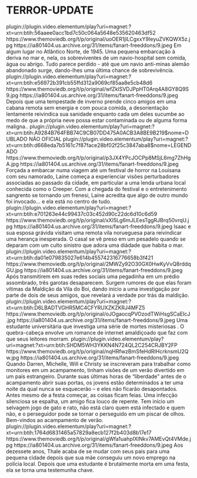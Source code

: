 # TERROR-UPDATE



<item>
<title>[COLOR silver][B] NAVIO DE SANGUE  [/COLOR][/B][COLOR yellow]  FULL HD  [B][/COLOR][/B]</title>
<link>plugin://plugin.video.elementum/play?uri=magnet:?xt=urn:btih:56aaee0acc1bd7c50c064a5648e535620463df52</link>
<thumbnail>https://www.themoviedb.org/t/p/original/uoOER1jlLCgxxY9IeyuZVKQWX5z.jpg</thumbnail>
<fanart>https://ia801404.us.archive.org/31/items/fanart-freeddons/9.jpeg</fanart>
<info>Em algum lugar no Atlântico Norte, de 1945. Uma pequena embarcação à deriva no mar e, nela, os sobreviventes de um navio-hospital sem comida, água ou abrigo. Tudo parece perdido - até que um navio anti-minas alemão abandonado surge, dando-lhes uma última chance de sobrevivência.</info>
</item> 

<item>
<title>[COLOR silver][B] SNOW FALL  [/COLOR][/B][COLOR yellow]  FULL HD  [B][/COLOR][/B]</title>
<link>plugin://plugin.video.elementum/play?uri=magnet:?xt=urn:btih:e56972b391cb55ffd312a9069cf85aa8e5cb48d6</link>
<thumbnail>https://www.themoviedb.org/t/p/original/wfZklSVDJPpHT0Arq4A8GY8Q9S9.jpg</thumbnail>
<fanart>https://ia801404.us.archive.org/31/items/fanart-freeddons/9.jpeg</fanart>
<info>Depois que uma tempestade de inverno prende cinco amigos em uma cabana remota sem energia e com pouca comida, a desorientação lentamente reivindica sua sanidade enquanto cada um deles sucumbe ao medo de que a própria neve possa estar contaminada ou de alguma forma maligna..</info>
</item> 

<item>
<title>[COLOR silver][B] OLHOS FAMINTOS- O RENASCIMENTO DUBLADO NÃO OFICIAL [/COLOR][/B][COLOR yellow]  FULL HD  [B][/COLOR][/B]</title>
<link>plugin://plugin.video.elementum/play?uri=magnet:?xt=urn:btih:A9284B764FBB74C9CB07DD475A0ACB3A8BE9B219$nome=DUBLADO NÃO OFICIAL</link>
<link>plugin://plugin.video.elementum/play?uri=magnet:?xt=urn:btih:d668eda7b5161c7f87face28bf02f25c3847aba8$nome=LEGENDADO</link>
<thumbnail>https://www.themoviedb.org/t/p/original/p3JX4YPcJOCPp8MSjL6mg7ZhHgA.jpg</thumbnail>
<fanart>https://ia801404.us.archive.org/31/items/fanart-freeddons/9.jpeg</fanart>
<info>Forçada a embarcar numa viagem até um festival de horror na Louisana com seu namorado, Laine começa a experienciar visões perturbadores associadas ao passado da cidade, em particular a uma lenda urbana local conhecida como o Creeper. Com a chegada do festival e o entretenimento sangrento se tornando um frenesi, Laine acredita que algo de outro mundo foi invocado... e ela está no centro de tudo.</info>
</item> 

<item>
<title>[COLOR silver][B] SACRIFICIO [/COLOR][/B][COLOR yellow]  FULL HD  [B][/COLOR][/B]</title>
<link>plugin://plugin.video.elementum/play?uri=magnet:?xt=urn:btih:e701263e44c99437c03c452d90c22dc6d10c6d59</link>
<thumbnail>https://www.themoviedb.org/t/p/original/xXI5Lg6mJLEesTggRJBrq50vrqU.jpg</thumbnail>
<fanart>https://ia801404.us.archive.org/31/items/fanart-freeddons/9.jpeg</fanart>
<info> Isaac e sua esposa grávida visitam uma remota vila norueguesa para reivindicar uma herança inesperada. O casal se vê preso em um pesadelo quando se deparam com um culto sinistro que adora uma diádade que habita o mar.</info>
</item> 

<item>
<title>[COLOR silver][B] VALE DO MEDO [/COLOR][/B][COLOR yellow]  FULL HD  [B][/COLOR][/B]</title>
<link>plugin://plugin.video.elementum/play?uri=magnet:?xt=urn:btih:da01e079835027e614b455742316776658b3f421</link>
<thumbnail>https://www.themoviedb.org/t/p/original/2MWZy92O30GX0HwKyVvQ8rddqGU.jpg</thumbnail>
<fanart>https://ia801404.us.archive.org/31/items/fanart-freeddons/9.jpeg</fanart>
<info> Após transmitirem em suas redes sociais uma pegadinha em um prédio assombrado, três garotas desaparecem. Surgem rumores de que elas foram vítimas da Maldição da Vila do Boi, dando início a uma investigação por parte de dois de seus amigos, que revelará a verdade por trás da maldição.</info>
</item>

<item>
<title>[COLOR silver][B] SADAKO - RESSURREIÇÃO [/COLOR][/B][COLOR yellow]  FULL HD  [B][/COLOR][/B]</title>
<link>plugin://plugin.video.elementum/play?uri=magnet:?xt=urn:btih:D6LBADTVGHR5MC4CFYRUXZKZKRJ4MFZ5</link>
<thumbnail>https://www.themoviedb.org/t/p/original/oJOgaocqPVOzodTWiHsgSCaEIcJ.jpg</thumbnail>
<fanart>https://ia801404.us.archive.org/31/items/fanart-freeddons/9.jpeg</fanart>
<info> Uma estudante universitária que investiga uma série de mortes misteriosas . O quebra-cabeça envolve um romance de internet amaldiçoado que faz com que seus leitores morram.</info>
</item>

<item>
<title>[COLOR silver][B] ACAMPAMENTO DO TERROR  [/COLOR][/B][COLOR yellow]  FULL HD  [B][/COLOR][/B]</title>
<link>plugin://plugin.video.elementum/play?uri=magnet:?xt=urn:btih:SHDM5WH3YKKN4N724QL2C254CRJBY2FP</link>
<thumbnail>https://www.themoviedb.org/t/p/original/nqHRfwzBmSfeHdRIHcrknsmU2Qw.jpg</thumbnail>
<fanart>https://ia801404.us.archive.org/31/items/fanart-freeddons/9.jpeg</fanart>
<info>Quando Darren, Michelle, Will e Christy se inscreveram para trabalhar como monitores em um acampamento, tinham visões de um verão divertido em um país estrangeiro. Durante suas últimas horas de “liberdade” antes de o acampamento abrir suas portas, os jovens estão determinados a ter uma noite da qual nunca se esquecerão – e eles não ficarão desapontados. Antes mesmo de a festa começar, as coisas ficam feias. Uma infecção silenciosa se espalha, um amigo fica louco de repente. Tem início um selvagem jogo de gato e rato, não está claro quem está infectado e quem não, e o perseguidor pode se tornar o perseguido em um piscar de olhos. Bem-vindos ao acampamento de verão.</info>
</item> 

<item>
<title>[COLOR silver][B] O LOBO VIKINGS  [/COLOR][/B][COLOR yellow]  FULL HD  [B][/COLOR][/B]</title>
<link>plugin://plugin.video.elementum/play?uri=magnet:?xt=urn:btih:1764d6831465a57829a8ecb127f2b403d8b17e17</link>
<thumbnail>https://www.themoviedb.org/t/p/original/gWfa1uahpIXlNkv7AMEvQt4VMde.jpg</thumbnail>
<fanart>https://ia801404.us.archive.org/31/items/fanart-freeddons/9.jpeg</fanart>
<info> Aos dezessete anos, Thale acaba de se mudar com seus pais para uma pequena cidade depois que sua mãe conseguiu um novo emprego na polícia local. Depois que uma estudante é brutalmente morta em uma festa, ela se torna uma testemunha chave.</info>
</item> 

